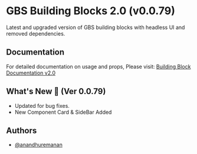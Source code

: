 # GBS Building Blocks 2.0 (v0.0.79)

Latest and upgraded version of GBS building blocks with headless UI and removed dependencies.

## Documentation

For detailed documentation on usage and props, Please visit: [Building Block Documentation v2.0](https://blackmax-designs.gitbook.io/building-block-v2.0)

## What's New 🎉 (Ver 0.0.79)

- Updated for bug fixes.
- New Component Card & SideBar Added

## Authors

- [@anandhuremanan](https://www.github.com/anandhuremanan)
